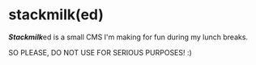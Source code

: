 # stackmilk(ed)

***Stackmilk***ed is a small CMS I'm making for fun during my lunch breaks.

SO PLEASE, DO NOT USE FOR SERIOUS PURPOSES! :)
